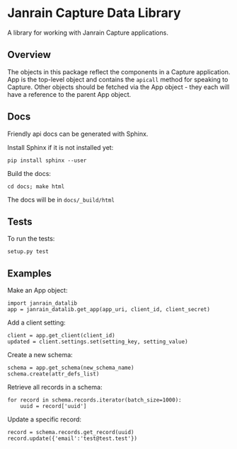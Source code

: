 Janrain Capture Data Library
============================

A library for working with Janrain Capture applications.


Overview
--------

The objects in this package reflect the components in a Capture application.
App is the top-level object and contains the `apicall` method for speaking to
Capture. Other objects should be fetched via the App object - they each will
have a reference to the parent App object.


Docs
----

Friendly api docs can be generated with Sphinx.

Install Sphinx if it is not installed yet:

    pip install sphinx --user

Build the docs:

    cd docs; make html

The docs will be in `docs/_build/html`


Tests
-----

To run the tests:

    setup.py test


Examples
--------

Make an App object:

    import janrain_datalib
    app = janrain_datalib.get_app(app_uri, client_id, client_secret)

Add a client setting:

    client = app.get_client(client_id)
    updated = client.settings.set(setting_key, setting_value)

Create a new schema:

    schema = app.get_schema(new_schema_name)
    schema.create(attr_defs_list)

Retrieve all records in a schema:

    for record in schema.records.iterator(batch_size=1000):
        uuid = record['uuid']

Update a specific record:

    record = schema.records.get_record(uuid)
    record.update({'email':'test@test.test'})
